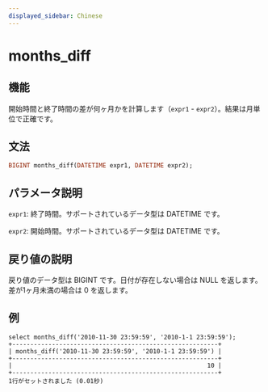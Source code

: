 ```yaml
---
displayed_sidebar: Chinese
---
```


# months_diff

## 機能

開始時間と終了時間の差が何ヶ月かを計算します（`expr1` - `expr2`）。結果は月単位で正確です。

## 文法

```Haskell
BIGINT months_diff(DATETIME expr1, DATETIME expr2);
```

## パラメータ説明

`expr1`: 終了時間。サポートされているデータ型は DATETIME です。

`expr2`: 開始時間。サポートされているデータ型は DATETIME です。

## 戻り値の説明

戻り値のデータ型は BIGINT です。日付が存在しない場合は NULL を返します。差が1ヶ月未満の場合は 0 を返します。

## 例

```Plain Text
select months_diff('2010-11-30 23:59:59', '2010-1-1 23:59:59');
+---------------------------------------------------------+
| months_diff('2010-11-30 23:59:59', '2010-1-1 23:59:59') |
+---------------------------------------------------------+
|                                                      10 |
+---------------------------------------------------------+
1行がセットされました (0.01秒)
```
